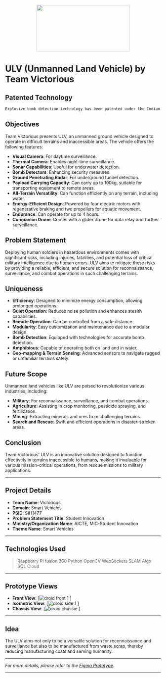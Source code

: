 <p align="center">
  <img width="300" height="150" src="https://github.com/Priyanshu6268/Victorious_SIH1477/assets/70855458/fad42305-0bb9-45bf-a655-ac73d32d47c8">
</p>



# ULV (Unmanned Land Vehicle) by Team Victorious

## Patented Technology

 ```sh
Explosive bomb detection technology has been patented under the Indian Patents with Patent Number: 202311014046.
 ```


## Objectives
Team Victorious presents ULV, an unmanned ground vehicle designed to operate in difficult terrains and inaccessible areas. The vehicle offers the following features:

- **Visual Camera**: For daytime surveillance.
- **Thermal Camera**: Enables night-time surveillance.
- **Sonar Capabilities**: Useful for underwater detection.
- **Bomb Detectors**: Enhancing security measures.
- **Ground Penetrating Radar**: For underground tunnel detection.
- **Payload Carrying Capacity**: Can carry up to 100kg, suitable for transporting equipment to remote areas.
- **All-Terrain Versatility**: Can function efficiently on any terrain, including water.
- **Energy-Efficient Design**: Powered by four electric motors with regenerative braking and two propellers for aquatic movement.
- **Endurance**: Can operate for up to 4 hours.
- **Companion Drone**: Comes with a glider drone for data relay and further surveillance.

## Problem Statement
Deploying human soldiers in hazardous environments comes with significant risks, including injuries, fatalities, and potential loss of critical military intelligence due to human errors. ULV aims to mitigate these risks by providing a reliable, efficient, and secure solution for reconnaissance, surveillance, and combat operations in such challenging terrains.

## Uniqueness

- **Efficiency**: Designed to minimize energy consumption, allowing prolonged operations.
- **Quiet Operation**: Reduces noise pollution and enhances stealth capabilities.
- **Remote Operation**: Can be controlled from a safe distance.
- **Modularity**: Easy customization and maintenance due to a modular design.
- **Bomb Detection**: Equipped with technologies for accurate bomb detection.
- **Amphibious**: Capable of operating both on land and in water.
- **Geo-mapping & Terrain Sensing**: Advanced sensors to navigate rugged or unfamiliar terrains safely.

## Future Scope
Unmanned land vehicles like ULV are poised to revolutionize various industries, including:

- **Military**: For reconnaissance, surveillance, and combat operations.
- **Agriculture**: Assisting in crop monitoring, pesticide spraying, and fertilization.
- **Mining**: Extracting minerals and ores from challenging terrains.
- **Search and Rescue**: Swift and efficient operations in disaster-stricken areas.

## Conclusion
Team Victorious' ULV is an innovative solution designed to function effectively in terrains inaccessible to humans, making it invaluable for various mission-critical operations, from rescue missions to military applications.

---

## Project Details
- **Team Name**: Victorious
- **Domain**: Smart Vehicles
- **PSID**: SIH1477
- **Problem Statement Title**: Student Innovation
- **Ministry/Organization Name**: AICTE, MIC-Student Innovation
- **Theme Name**: Smart Vehicles

---

## Technologies Used

> Raspberry Pi
> fusion 360
> Python
> OpenCV
> WebSockets
> SLAM Algo
> SQL
> Cloud

---

## Prototype Views

- **Front View**: [![droid front 1](https://github.com/Priyanshu6268/Victorious_SIH1477/assets/70855458/ddc44cf6-10c8-4190-a8a9-45a8e07a2561)
]
- **Isometric View**: [![droid side 1](https://github.com/Priyanshu6268/Victorious_SIH1477/assets/70855458/dd56a328-1af8-4a86-8bda-c971f417569c)
]
- **Chassis View**: [![droid chassie](https://github.com/Priyanshu6268/Victorious_SIH1477/assets/70855458/4c7d8704-6b68-4c89-8acc-e4abe8f9d118)
]

---

## Idea
The ULV aims not only to be a versatile solution for reconnaissance and surveillance but also to be manufactured from waste scrap, thereby reducing manufacturing costs and serving humanity.


---

*For more details, please refer to the [Figma Prototype](https://www.figma.com/proto/Zi8CwWsRUTb0GMTdV1GJxi/SIH-proj?type=design&node-id=30-15&t=aWxNqOoiwbfp2ce6-1&scaling=scale-down&page-id=0%3A1&starting-point-node-id=30%3A15&mode=design).*

---
